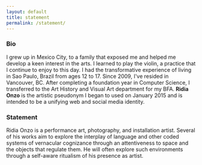 ```yaml
---
layout: default
title: statement
permalink: /statement/
---
```



### Bio

I grew up in Mexico City, to a family that exposed me and helped me develop a keen interest in the arts. I learned to play the violin, a practice that I
continue to enjoy to this day. I had the transformative experience of living in Sao Paulo, Brazil from ages 12 to 17. Since 2009, I've resided in Vancouver, BC. After completing a foundation year in Computer Science, I transferred to the Art History and Visual Art department for my BFA. <strong>Ridia Onzo</strong> is the artistic pseudonym I began to used on January 2015 and is intended to be a unifying web and social media identity.



### Statement

Ridia Onzo is a performance art, photography, and installation artist.
Several of his works aim to explore the interplay of language and other coded
systems of vernacular cognizance through an attentiveness to space and the
objects that regulate them. He will often explore such environments through
a self-aware ritualism of his presence as artist.
